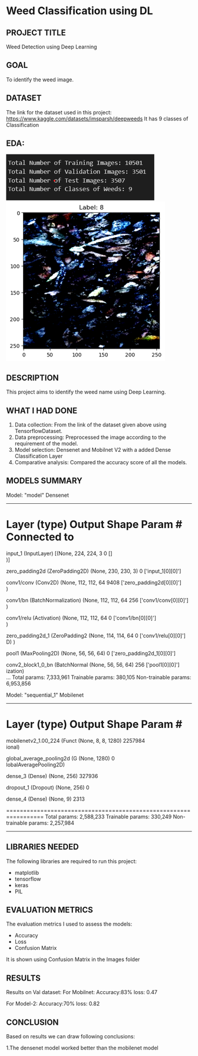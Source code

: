 # Weed Classification using DL 

## PROJECT TITLE

Weed Detection using Deep Learning 

## GOAL

To identify the weed image. 

## DATASET

The link for the dataset used in this project:  https://www.kaggle.com/datasets/imsparsh/deepweeds
It has 9 classes of Classification

## EDA:
![EDA](Images/EDA1.png)
![Dataset Sample](Images/Input.png)

## DESCRIPTION

This project aims to identify the weed name using Deep Learning.

## WHAT I HAD DONE

1. Data collection: From the link of the dataset given above using TensorflowDataset. 
2. Data preprocessing: Preprocessed the image according to the requirement of the model.
3. Model selection: Densenet and Mobilnet V2 with a added Dense Classification Layer
4. Comparative analysis: Compared the accuracy score of all the models.


## MODELS SUMMARY

Model: "model" Densenet
__________________________________________________________________________________________________
 Layer (type)                   Output Shape         Param #     Connected to                     
==================================================================================================
 input_1 (InputLayer)           [(None, 224, 224, 3  0           []                               
                                )]                                                                
                                                                                                  
 zero_padding2d (ZeroPadding2D)  (None, 230, 230, 3)  0          ['input_1[0][0]']                
                                                                                                  
 conv1/conv (Conv2D)            (None, 112, 112, 64  9408        ['zero_padding2d[0][0]']         
                                )                                                                 
                                                                                                  
 conv1/bn (BatchNormalization)  (None, 112, 112, 64  256         ['conv1/conv[0][0]']             
                                )                                                                 
                                                                                                  
 conv1/relu (Activation)        (None, 112, 112, 64  0           ['conv1/bn[0][0]']               
                                )                                                                 
                                                                                                  
 zero_padding2d_1 (ZeroPadding2  (None, 114, 114, 64  0          ['conv1/relu[0][0]']             
 D)                             )                                                                 
                                                                                                  
 pool1 (MaxPooling2D)           (None, 56, 56, 64)   0           ['zero_padding2d_1[0][0]']       
                                                                                                  
 conv2_block1_0_bn (BatchNormal  (None, 56, 56, 64)  256         ['pool1[0][0]']                  
 ization)                                                                                         
...
Total params: 7,333,961
Trainable params: 380,105
Non-trainable params: 6,953,856

Model: "sequential_1" Mobilenet
_________________________________________________________________
 Layer (type)                Output Shape              Param #   
=================================================================
 mobilenetv2_1.00_224 (Funct  (None, 8, 8, 1280)       2257984   
 ional)                                                          
                                                                 
 global_average_pooling2d (G  (None, 1280)             0         
 lobalAveragePooling2D)                                          
                                                                 
 dense_3 (Dense)             (None, 256)               327936    
                                                                 
 dropout_1 (Dropout)         (None, 256)               0         
                                                                 
 dense_4 (Dense)             (None, 9)                 2313      
                                                                 
=================================================================
Total params: 2,588,233
Trainable params: 330,249
Non-trainable params: 2,257,984
_________________________________________________________________

## LIBRARIES NEEDED

The following libraries are required to run this project:

- matplotlib
- tensorflow
- keras
- PIL

## EVALUATION METRICS

The evaluation metrics I used to assess the models:

- Accuracy 
- Loss
- Confusion Matrix

It is shown using Confusion Matrix in the Images folder

## RESULTS
Results on Val dataset:
For Mobilnet:
Accuracy:83%
loss: 0.47

For Model-2:
Accuracy:70%
loss: 0.82


## CONCLUSION
Based on results we can draw following conclusions:

1.The densenet model worked better than the mobilenet model